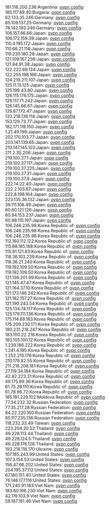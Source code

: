 181.116.200.236:Argentina: [ovpn config](vpn/181_116_200_236.ovpn)  
185.117.89.40:Bulgaria: [ovpn config](vpn/185_117_89_40.ovpn)  
62.133.35.246:Germany: [ovpn config](vpn/62_133_35_246.ovpn)  
65.109.137.25:Germany: [ovpn config](vpn/65_109_137_25.ovpn)  
78.142.193.246:Germany: [ovpn config](vpn/78_142_193_246.ovpn)  
106.157.86.66:Japan: [ovpn config](vpn/106_157_86_66.ovpn)  
106.172.159.39:Japan: [ovpn config](vpn/106_172_159_39.ovpn)  
110.4.195.172:Japan: [ovpn config](vpn/110_4_195_172.ovpn)  
110.66.21.114:Japan: [ovpn config](vpn/110_66_21_114.ovpn)  
119.230.180.28:Japan: [ovpn config](vpn/119_230_180_28.ovpn)  
121.109.167.236:Japan: [ovpn config](vpn/121_109_167_236.ovpn)  
121.84.91.38:Japan: [ovpn config](vpn/121_84_91_38.ovpn)  
122.222.69.134:Japan: [ovpn config](vpn/122_222_69_134.ovpn)  
122.255.198.166:Japan: [ovpn config](vpn/122_255_198_166.ovpn)  
124.219.211.107:Japan: [ovpn config](vpn/124_219_211_107.ovpn)  
125.11.15.125:Japan: [ovpn config](vpn/125_11_15_125.ovpn)  
125.199.43.80:Japan: [ovpn config](vpn/125_199_43_80.ovpn)  
126.115.176.175:Japan: [ovpn config](vpn/126_115_176_175.ovpn)  
126.117.71.242:Japan: [ovpn config](vpn/126_117_71_242.ovpn)  
126.145.66.67:Japan: [ovpn config](vpn/126_145_66_67.ovpn)  
126.67.172.47:Japan: [ovpn config](vpn/126_67_172_47.ovpn)  
133.218.136.114:Japan: [ovpn config](vpn/133_218_136_114.ovpn)  
153.129.73.77:Japan: [ovpn config](vpn/153_129_73_77.ovpn)  
182.171.118.150:Japan: [ovpn config](vpn/182_171_118_150.ovpn)  
1.21.49.199:Japan: [ovpn config](vpn/1_21_49_199.ovpn)  
202.170.103.77:Japan: [ovpn config](vpn/202_170_103_77.ovpn)  
203.141.139.65:Japan: [ovpn config](vpn/203_141_139_65.ovpn)  
210.147.145.103:Japan: [ovpn config](vpn/210_147_145_103.ovpn)  
211.2.35.206:Japan: [ovpn config](vpn/211_2_35_206.ovpn)  
219.100.37.1:Japan: [ovpn config](vpn/219_100_37_1.ovpn)  
219.100.37.117:Japan: [ovpn config](vpn/219_100_37_117.ovpn)  
219.100.37.225:Japan: [ovpn config](vpn/219_100_37_225.ovpn)  
219.100.37.31:Japan: [ovpn config](vpn/219_100_37_31.ovpn)  
219.100.37.6:Japan: [ovpn config](vpn/219_100_37_6.ovpn)  
222.14.22.40:Japan: [ovpn config](vpn/222_14_22_40.ovpn)  
222.2.103.67:Japan: [ovpn config](vpn/222_2_103_67.ovpn)  
222.8.198.164:Japan: [ovpn config](vpn/222_8_198_164.ovpn)  
223.135.36.132:Japan: [ovpn config](vpn/223_135_36_132.ovpn)  
39.111.108.49:Japan: [ovpn config](vpn/39_111_108_49.ovpn)  
60.60.121.126:Japan: [ovpn config](vpn/60_60_121_126.ovpn)  
60.94.153.237:Japan: [ovpn config](vpn/60_94_153_237.ovpn)  
60.98.115.197:Japan: [ovpn config](vpn/60_98_115_197.ovpn)  
106.246.235.98:Korea Republic of: [ovpn config](vpn/106_246_235_98.ovpn)  
106.246.235.98:Korea Republic of: [ovpn config](vpn/106_246_235_98.ovpn)  
106.246.235.98:Korea Republic of: [ovpn config](vpn/106_246_235_98.ovpn)  
112.160.112.122:Korea Republic of: [ovpn config](vpn/112_160_112_122.ovpn)  
115.88.185.168:Korea Republic of: [ovpn config](vpn/115_88_185_168.ovpn)  
115.91.121.83:Korea Republic of: [ovpn config](vpn/115_91_121_83.ovpn)  
118.36.103.239:Korea Republic of: [ovpn config](vpn/118_36_103_239.ovpn)  
118.36.21.240:Korea Republic of: [ovpn config](vpn/118_36_21_240.ovpn)  
119.192.109.50:Korea Republic of: [ovpn config](vpn/119_192_109_50.ovpn)  
119.192.109.50:Korea Republic of: [ovpn config](vpn/119_192_109_50.ovpn)  
121.136.201.99:Korea Republic of: [ovpn config](vpn/121_136_201_99.ovpn)  
121.145.47.47:Korea Republic of: [ovpn config](vpn/121_145_47_47.ovpn)  
121.164.37.10:Korea Republic of: [ovpn config](vpn/121_164_37_10.ovpn)  
121.173.146.242:Korea Republic of: [ovpn config](vpn/121_173_146_242.ovpn)  
121.182.157.27:Korea Republic of: [ovpn config](vpn/121_182_157_27.ovpn)  
121.190.243.54:Korea Republic of: [ovpn config](vpn/121_190_243_54.ovpn)  
125.134.74.117:Korea Republic of: [ovpn config](vpn/125_134_74_117.ovpn)  
125.179.111.136:Korea Republic of: [ovpn config](vpn/125_179_111_136.ovpn)  
175.114.69.163:Korea Republic of: [ovpn config](vpn/175_114_69_163.ovpn)  
175.209.230.171:Korea Republic of: [ovpn config](vpn/175_209_230_171.ovpn)  
180.231.218.247:Korea Republic of: [ovpn config](vpn/180_231_218_247.ovpn)  
183.100.22.218:Korea Republic of: [ovpn config](vpn/183_100_22_218.ovpn)  
183.105.100.12:Korea Republic of: [ovpn config](vpn/183_105_100_12.ovpn)  
1.239.186.222:Korea Republic of: [ovpn config](vpn/1_239_186_222.ovpn)  
1.241.4.195:Korea Republic of: [ovpn config](vpn/1_241_4_195.ovpn)  
1.252.215.176:Korea Republic of: [ovpn config](vpn/1_252_215_176.ovpn)  
210.178.82.55:Korea Republic of: [ovpn config](vpn/210_178_82_55.ovpn)  
211.218.208.181:Korea Republic of: [ovpn config](vpn/211_218_208_181.ovpn)  
27.119.34.184:Korea Republic of: [ovpn config](vpn/27_119_34_184.ovpn)  
42.82.223.31:Korea Republic of: [ovpn config](vpn/42_82_223_31.ovpn)  
49.175.89.36:Korea Republic of: [ovpn config](vpn/49_175_89_36.ovpn)  
61.75.28.110:Korea Republic of: [ovpn config](vpn/61_75_28_110.ovpn)  
61.78.96.72:Korea Republic of: [ovpn config](vpn/61_78_96_72.ovpn)  
185.181.229.102:Moldova Republic of: [ovpn config](vpn/185_181_229_102.ovpn)  
77.34.232.32:Russian Federation: [ovpn config](vpn/77_34_232_32.ovpn)  
77.35.217.28:Russian Federation: [ovpn config](vpn/77_35_217_28.ovpn)  
84.22.220.160:Russian Federation: [ovpn config](vpn/84_22_220_160.ovpn)  
85.117.235.136:Russian Federation: [ovpn config](vpn/85_117_235_136.ovpn)  
118.232.33.49:Taiwan: [ovpn config](vpn/118_232_33_49.ovpn)  
223.204.20.52:Thailand: [ovpn config](vpn/223_204_20_52.ovpn)  
49.228.113.44:Thailand: [ovpn config](vpn/49_228_113_44.ovpn)  
49.228.124.5:Thailand: [ovpn config](vpn/49_228_124_5.ovpn)  
49.228.176.126:Thailand: [ovpn config](vpn/49_228_176_126.ovpn)  
193.218.118.170:Ukraine: [ovpn config](vpn/193_218_118_170.ovpn)  
107.185.243.99:United States: [ovpn config](vpn/107_185_243_99.ovpn)  
107.3.154.53:United States: [ovpn config](vpn/107_3_154_53.ovpn)  
156.47.66.202:United States: [ovpn config](vpn/156_47_66_202.ovpn)  
204.195.37.112:United States: [ovpn config](vpn/204_195_37_112.ovpn)  
67.180.151.40:United States: [ovpn config](vpn/67_180_151_40.ovpn)  
76.146.177.116:United States: [ovpn config](vpn/76_146_177_116.ovpn)  
171.240.91.183:Viet Nam: [ovpn config](vpn/171_240_91_183.ovpn)  
183.80.198.230:Viet Nam: [ovpn config](vpn/183_80_198_230.ovpn)  
42.119.103.9:Viet Nam: [ovpn config](vpn/42_119_103_9.ovpn)  
58.187.181.46:Viet Nam: [ovpn config](vpn/58_187_181_46.ovpn)  
